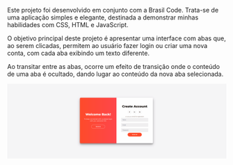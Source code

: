 Este projeto foi desenvolvido em conjunto com a Brasil Code. Trata-se de uma aplicação simples e elegante, destinada a demonstrar minhas habilidades com CSS, HTML e JavaScript.

O objetivo principal deste projeto é apresentar uma interface com abas que, ao serem clicadas, permitem ao usuário fazer login ou criar uma nova conta, com cada aba exibindo um texto diferente.

Ao transitar entre as abas, ocorre um efeito de transição onde o conteúdo de uma aba é ocultado, dando lugar ao conteúdo da nova aba selecionada.

![](https://github.com/caua-dev-coder/Forms-EM-JS-CSS-E-HTML/blob/main/ImagemDeApresentacao.gif?raw=true)